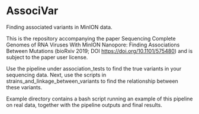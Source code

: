 # AssociVar
Finding associated variants in MinION data.

This is the repository accompanying the paper Sequencing Complete Genomes of RNA Viruses With MinION Nanopore: Finding Associations Between Mutations (bioRxiv 2019; DOI https://doi.org/10.1101/575480) and is subject to the paper user license.

Use the pipeline under association_tests to find the true variants in your sequencing data.
Next, use the scripts in strains_and_linkage_between_variants to find the relationship between these variants.

Example directory contains a bash script running an example of this pipeline on real data, together with the pipeline outputs and final results.
